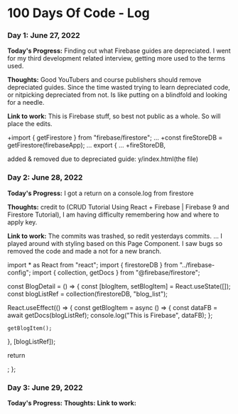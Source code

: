 # 100 Days Of Code - Log

### Day 1: June 27, 2022 

**Today's Progress:** Finding out what Firebase guides are depreciated. I went for my third development related interview, getting more used to the terms used. 

**Thoughts:** Good YouTubers and course publishers should remove depreciated guides. Since the time wasted trying to learn depreciated code, or nitpicking depreciated from not. Is like putting on a blindfold and looking for a needle. 

**Link to work:** This is Firebase stuff, so best not public as a whole. So will place the edits. 

+import { getFirestore } from "firebase/firestore";
...
+const fireStoreDB = getFirestore(firebaseApp);
...
export {
...
 +fireStoreDB,
 
 added & removed due to depreciated guide:
y/index.html(the file)

### Day 2: June 28, 2022 
**Today's Progress:** I got a return on a console.log from firestore

**Thoughts:** credit to (CRUD Tutorial Using React + Firebase | Firebase 9 and Firestore Tutorial), I am having difficulty remembering how and where to apply key. 

**Link to work:** The commits was trashed, so redit yesterdays commits. 
... I played around with styling based on this Page Component. I saw bugs so removed the code and made a not for a new branch. 

import * as React from "react";
import { firestoreDB } from "../firebase-config";
import { collection, getDocs } from "@firebase/firestore";

const BlogDetail = () => {
  const [blogItem, setBlogItem] = React.useState([]);
  const blogListRef = collection(firestoreDB, "blog_list");

  React.useEffect(() => {
    const getBlogItem = async () => {
      const dataFB = await getDocs(blogListRef);
      console.log("This is Firebase", dataFB);
    };

    getBlogItem();
  }, [blogListRef]);

  return <div></div>;
};

### Day 3: June 29, 2022 
**Today's Progress:**
**Thoughts:**
**Link to work:**
